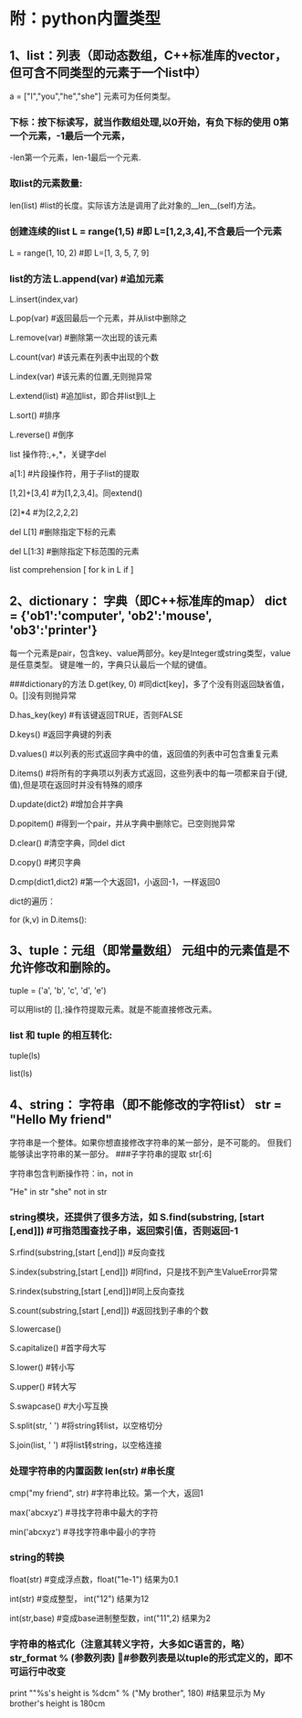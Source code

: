 # 附：python内置类型

## 1、list：列表（即动态数组，C++标准库的vector，但可含不同类型的元素于一个list中）

a = ["I","you","he","she"] 元素可为任何类型。

### 下标：按下标读写，就当作数组处理,以0开始，有负下标的使用 0第一个元素，-1最后一个元素，

-len第一个元素，len-1最后一个元素.

### 取list的元素数量:
len(list) #list的长度。实际该方法是调用了此对象的__len__(self)方法。

### 创建连续的list L = range(1,5) #即 L=[1,2,3,4],不含最后一个元素

L = range(1, 10, 2) #即 L=[1, 3, 5, 7, 9]

### list的方法 L.append(var) #追加元素

L.insert(index,var)

L.pop(var) #返回最后一个元素，并从list中删除之

L.remove(var) #删除第一次出现的该元素

L.count(var) #该元素在列表中出现的个数

L.index(var) #该元素的位置,无则抛异常

L.extend(list) #追加list，即合并list到L上

L.sort() #排序

L.reverse() #倒序

list 操作符:,+,*，关键字del

a[1:] #片段操作符，用于子list的提取

[1,2]+[3,4] #为[1,2,3,4]。同extend()

[2]*4 #为[2,2,2,2]

del L[1] #删除指定下标的元素

del L[1:3] #删除指定下标范围的元素

list comprehension [ for k in L if ]

## 2、dictionary： 字典（即C++标准库的map） dict = {'ob1':'computer', 'ob2':'mouse', 'ob3':'printer'}

每一个元素是pair，包含key、value两部分。key是Integer或string类型，value 是任意类型。 键是唯一的，字典只认最后一个赋的键值。

###dictionary的方法 D.get(key, 0) #同dict[key]，多了个没有则返回缺省值，0。[]没有则抛异常

D.has_key(key) #有该键返回TRUE，否则FALSE

D.keys() #返回字典键的列表

D.values() #以列表的形式返回字典中的值，返回值的列表中可包含重复元素

D.items() #将所有的字典项以列表方式返回，这些列表中的每一项都来自于(键,值),但是项在返回时并没有特殊的顺序

D.update(dict2) #增加合并字典

D.popitem() #得到一个pair，并从字典中删除它。已空则抛异常

D.clear() #清空字典，同del dict

D.copy() #拷贝字典

D.cmp(dict1,dict2) #第一个大返回1，小返回-1，一样返回0

dict的遍历：

for (k,v) in D.items():

## 3、tuple：元组（即常量数组） 元组中的元素值是不允许修改和删除的。

tuple = ('a', 'b', 'c', 'd', 'e')

可以用list的 [],:操作符提取元素。就是不能直接修改元素。

### list 和 tuple 的相互转化:

tuple(ls)

list(ls)

## 4、string： 字符串（即不能修改的字符list） str = "Hello My friend"

字符串是一个整体。如果你想直接修改字符串的某一部分，是不可能的。 但我们能够读出字符串的某一部分。 ###子字符串的提取 str[:6]

字符串包含判断操作符：in，not in

"He" in str "she" not in str

### string模块，还提供了很多方法，如 S.find(substring, [start [,end]]) #可指范围查找子串，返回索引值，否则返回-1

S.rfind(substring,[start [,end]]) #反向查找

S.index(substring,[start [,end]]) #同find，只是找不到产生ValueError异常

S.rindex(substring,[start [,end]])#同上反向查找

S.count(substring,[start [,end]]) #返回找到子串的个数

S.lowercase()

S.capitalize() #首字母大写

S.lower() #转小写

S.upper() #转大写

S.swapcase() #大小写互换

S.split(str, ' ') #将string转list，以空格切分

S.join(list, ' ') #将list转string，以空格连接

### 处理字符串的内置函数 len(str) #串长度

cmp("my friend", str) #字符串比较。第一个大，返回1

max('abcxyz') #寻找字符串中最大的字符

min('abcxyz') #寻找字符串中最小的字符

### string的转换

float(str) #变成浮点数，float("1e-1") 结果为0.1

int(str) #变成整型， int("12") 结果为12

int(str,base) #变成base进制整型数，int("11",2) 结果为2

### 字符串的格式化（注意其转义字符，大多如C语言的，略） str_format % (参数列表) #参数列表是以tuple的形式定义的，即不可运行中改变

print ""%s's height is %dcm" % ("My brother", 180) #结果显示为 My brother's height is 180cm
